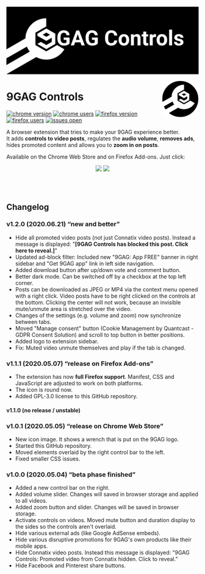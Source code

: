 ![banner image](/symbol/banner.png)

<img src="/src/icons/256.png" alt="Google Inc. logo" title="9GAG Controls" align="right" height="96" width="96" />

# 9GAG Controls
[![chrome version][chromeVersionImg]][chromeWebStore]
[![chrome users][chromeUsersImg]][chromeWebStore]
[![firefox version][mozillaVersionImg]][mozillaAddon]
[![firefox users][mozillaUsersImg]][mozillaAddon]
[![issues open][issuesImg]][issues]


A browser extension that tries to make your 9GAG experience better.  
It adds **controls to video posts**, regulates the **audio volume**, **removes ads**, hides promoted content and allows you to **zoom in on posts**.

Available on the Chrome Web Store and on Firefox Add-ons. Just click:

<p align="center">
  <a href="https://chrome.google.com/webstore/detail/9gag-controls/ggaflcnplcdgjodokhjdefdobpdhdnjm"><img src="https://img.shields.io/badge/-install%20on%20Chrome-4184F4?style=for-the-badge&logo=google-chrome&logoColor=white"></a>
  <a href="https://addons.mozilla.org/de/firefox/addon/9gag-controls/"><img src="https://img.shields.io/badge/-install%20on%20Firefox-E66000?style=for-the-badge&logo=mozilla-firefox&logoColor=white"></a>
</p>

<br><br>

## Changelog

### v1.2.0 (2020.06.21) “new and better”
- Hide all promoted video posts (not just Connatix video posts). Instead a message is displayed: "**[9GAG Controls has blocked this post. Click here to reveal.]**"
- Updated ad-block filter: Included new "9GAG: App FREE" banner in right sidebar and "Get 9GAG app" link in left side navigation.
- Added download button after up/down vote and comment button.
- Better dark mode. Can be switched off by a checkbox at the top left corner.
- Posts can be downloaded as JPEG or MP4 via the context menu opened with a right click. Video posts have to be right clicked on the controls at the bottom. Clicking the center will not work, because an invisible mute/unmute area is stretched over the video.
- Changes of the settings (e.g. volume and zoom) now synchronize between tabs.
- Moved "Manage consent" button (Cookie Management by Quantcast - GDPR Consent Solution) and scroll to top button in better positions.
- Added logo to extension sidebar.
- Fix: Muted video unmute themselves and play if the tab is changed.

### v1.1.1 (2020.05.07) “release on Firefox Add-ons”
- The extension has now **full Firefox support**. Manifest, CSS and JavaScript are adjusted to work on both platforms.
- The icon is round now.
- Added GPL-3.0 license to this GitHub repository.

#### v1.1.0 (no release / unstable)

### v1.0.1 (2020.05.05) “release on Chrome Web Store”
- New icon image. It shows a wrench that is put on the 9GAG logo.
- Started this GitHub repository.
- Moved elements overlaid by the right control bar to the left.
- Fixed smaller CSS issues.

### v1.0.0 (2020.05.04) “beta phase finished”
- Added a new control bar on the right.
- Added volume slider. Changes will saved in browser storage and applied to all videos.
- Added zoom button and slider. Changes will be saved in browser storage.
- Activate controls on videos. Moved mute button and duration display to the sides so the controls aren't overlaid.
- Hide various external ads (like Google AdSense embeds).
- Hide various disruptive promotions for 9GAG's own products like their mobile apps.
- Hide Connatix video posts. Instead this message is displayed: "9GAG Controls: Promoted video from Connatix hidden. Click to reveal."
- Hide Facebook and Pinterest share buttons.



[chromeWebStore]: https://chrome.google.com/webstore/detail/9gag-controls/ggaflcnplcdgjodokhjdefdobpdhdnjm
[chromeVersionImg]: https://img.shields.io/chrome-web-store/v/ggaflcnplcdgjodokhjdefdobpdhdnjm?label=chrome%20version&logo=google-chrome&logoColor=white
[chromeUsersImg]: https://img.shields.io/chrome-web-store/users/ggaflcnplcdgjodokhjdefdobpdhdnjm?label=chrome%20users&logo=google-chrome&logoColor=white
[mozillaAddon]: https://addons.mozilla.org/de/firefox/addon/9gag-controls/
[mozillaVersionImg]: https://img.shields.io/amo/v/9gag-controls?label=firefox%20version&logo=mozilla-firefox&logoColor=white
[mozillaUsersImg]: https://img.shields.io/amo/users/9gag-controls?label=firefox%20users&logo=mozilla-firefox&logoColor=white
[issues]: https://github.com/niklas-englert/9GAG-Controls/issues
[issuesImg]: https://img.shields.io/github/issues/niklas-englert/9GAG-Controls
